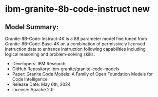 # ibm-granite-8b-code-instruct new

## Model Summary:

Granite-8B-Code-Instruct-4K is a 8B parameter model fine tuned from Granite-8B-Code-Base-4K on a combination of permissively licensed instruction data to enhance instruction following capabilities including logical reasoning and problem-solving skills.

- Developers: IBM Research
- GitHub Repository: ibm-granite/granite-code-models
- Paper: Granite Code Models: A Family of Open Foundation Models for Code Intelligence
- Release Date: May 6th, 2024
- License: Apache 2.0.
